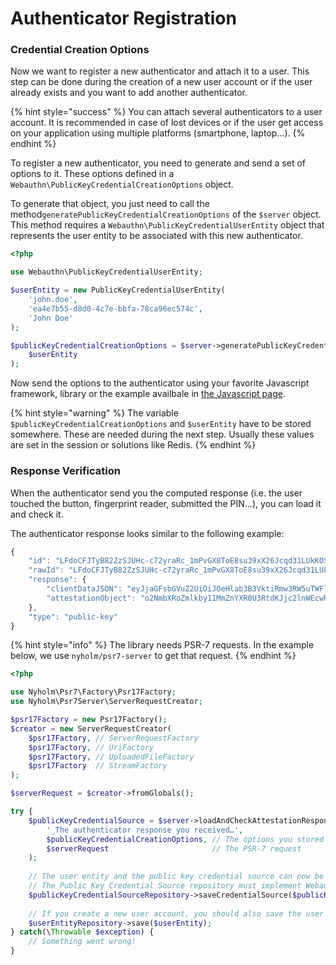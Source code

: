 # Authenticator Registration

### Credential Creation Options

Now we want to register a new authenticator and attach it to a user. This step can be done during the creation of a new user account or if the user already exists and you want to add another authenticator.

{% hint style="success" %}
You can attach several authenticators to a user account. It is recommended in case of lost devices or if the user get access on your application using multiple platforms \(smartphone, laptop…\).
{% endhint %}

To register a new authenticator, you need to generate and send a set of options to it. These options defined in a `Webauthn\PublicKeyCredentialCreationOptions` object.

To generate that object, you just need to call the method`generatePublicKeyCredentialCreationOptions` of the `$server` object. This method requires a `Webauthn\PublicKeyCredentialUserEntity` object that represents the user entity to be associated with this new authenticator.

```php
<?php

use Webauthn\PublicKeyCredentialUserEntity;

$userEntity = new PublicKeyCredentialUserEntity(
    'john.doe',
    'ea4e7b55-d8d0-4c7e-bbfa-78ca96ec574c',
    'John Doe'
);

$publicKeyCredentialCreationOptions = $server->generatePublicKeyCredentialCreationOptions(
    $userEntity
);
```

Now send the options to the authenticator using your favorite Javascript framework, library or the example availbale in [the Javascript page](../../pre-requisites/javascript.md).

{% hint style="warning" %}
The variable `$publicKeyCredentialCreationOptions` and `$userEntity` have to be stored somewhere. These are needed during the next step. Usually these values are set in the session or solutions like Redis.
{% endhint %}

### Response Verification

When the authenticator send you the computed response \(i.e. the user touched the button, fingerprint reader, submitted the PIN…\), you can load it and check it.

The authenticator response looks similar to the following example:

```javascript
{
    "id": "LFdoCFJTyB82ZzSJUHc-c72yraRc_1mPvGX8ToE8su39xX26Jcqd31LUkKOS36FIAWgWl6itMKqmDvruha6ywA",
    "rawId": "LFdoCFJTyB82ZzSJUHc-c72yraRc_1mPvGX8ToE8su39xX26Jcqd31LUkKOS36FIAWgWl6itMKqmDvruha6ywA",
    "response": {
        "clientDataJSON": "eyJjaGFsbGVuZ2UiOiJOeHlab3B3VktiRmw3RW5uTWFlXzVGbmlyN1FKN1FXcDFVRlVLakZIbGZrIiwiY2xpZW50RXh0ZW5zaW9ucyI6e30sImhhc2hBbGdvcml0aG0iOiJTSEEtMjU2Iiwib3JpZ2luIjoiaHR0cDovL2xvY2FsaG9zdDozMDAwIiwidHlwZSI6IndlYmF1dGhuLmNyZWF0ZSJ9",
        "attestationObject": "o2NmbXRoZmlkby11MmZnYXR0U3RtdKJjc2lnWEcwRQIgVzzvX3Nyp_g9j9f2B-tPWy6puW01aZHI8RXjwqfDjtQCIQDLsdniGPO9iKr7tdgVV-FnBYhvzlZLG3u28rVt10YXfGN4NWOBWQJOMIICSjCCATKgAwIBAgIEVxb3wDANBgkqhkiG9w0BAQsFADAuMSwwKgYDVQQDEyNZdWJpY28gVTJGIFJvb3QgQ0EgU2VyaWFsIDQ1NzIwMDYzMTAgFw0xNDA4MDEwMDAwMDBaGA8yMDUwMDkwNDAwMDAwMFowLDEqMCgGA1UEAwwhWXViaWNvIFUyRiBFRSBTZXJpYWwgMjUwNTY5MjI2MTc2MFkwEwYHKoZIzj0CAQYIKoZIzj0DAQcDQgAEZNkcVNbZV43TsGB4TEY21UijmDqvNSfO6y3G4ytnnjP86ehjFK28-FdSGy9MSZ-Ur3BVZb4iGVsptk5NrQ3QYqM7MDkwIgYJKwYBBAGCxAoCBBUxLjMuNi4xLjQuMS40MTQ4Mi4xLjUwEwYLKwYBBAGC5RwCAQEEBAMCBSAwDQYJKoZIhvcNAQELBQADggEBAHibGMqbpNt2IOL4i4z96VEmbSoid9Xj--m2jJqg6RpqSOp1TO8L3lmEA22uf4uj_eZLUXYEw6EbLm11TUo3Ge-odpMPoODzBj9aTKC8oDFPfwWj6l1O3ZHTSma1XVyPqG4A579f3YAjfrPbgj404xJns0mqx5wkpxKlnoBKqo1rqSUmonencd4xanO_PHEfxU0iZif615Xk9E4bcANPCfz-OLfeKXiT-1msixwzz8XGvl2OTMJ_Sh9G9vhE-HjAcovcHfumcdoQh_WM445Za6Pyn9BZQV3FCqMviRR809sIATfU5lu86wu_5UGIGI7MFDEYeVGSqzpzh6mlcn8QSIZoYXV0aERhdGFYxEmWDeWIDoxodDQXD2R2YFuP5K65ooYyx5lc87qDHZdjQQAAAAAAAAAAAAAAAAAAAAAAAAAAAEAsV2gIUlPIHzZnNIlQdz5zvbKtpFz_WY-8ZfxOgTyy7f3Ffbolyp3fUtSQo5LfoUgBaBaXqK0wqqYO-u6FrrLApQECAyYgASFYIPr9-YH8DuBsOnaI3KJa0a39hyxh9LDtHErNvfQSyxQsIlgg4rAuQQ5uy4VXGFbkiAt0uwgJJodp-DymkoBcrGsLtkI"
    },
    "type": "public-key"
}
```

{% hint style="info" %}
The library needs PSR-7 requests. In the example below, we use `nyholm/psr7-server` to get that request.
{% endhint %}

```php
<?php

use Nyholm\Psr7\Factory\Psr17Factory;
use Nyholm\Psr7Server\ServerRequestCreator;

$psr17Factory = new Psr17Factory();
$creator = new ServerRequestCreator(
    $psr17Factory, // ServerRequestFactory
    $psr17Factory, // UriFactory
    $psr17Factory, // UploadedFileFactory
    $psr17Factory  // StreamFactory
);

$serverRequest = $creator->fromGlobals();

try {
    $publicKeyCredentialSource = $server->loadAndCheckAttestationResponse(
        '_The authenticator response you received…',
        $publicKeyCredentialCreationOptions, // The options you stored during the previous step
        $serverRequest                       // The PSR-7 request
    );
    
    // The user entity and the public key credential source can now be stored using their repository
    // The Public Key Credential Source repository must implement Webauthn\PublicKeyCredentialSourceRepository
    $publicKeyCredentialSourceRepository->saveCredentialSource($publicKeyCredentialSource);
    
    // If you create a new user account, you should also save the user entity
    $userEntityRepository->save($userEntity);
} catch(\Throwable $exception) {
    // Something went wrong!
}
```

